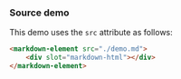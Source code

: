 ### Source demo

This demo uses the `src` attribute as follows:

```html
<markdown-element src="./demo.md">
    <div slot="markdown-html"></div>
</markdown-element>
```